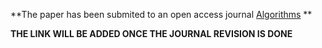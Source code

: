 **The paper has been submited to an open access journal [Algorithms](https://www.mdpi.com/journal/algorithms) **

**THE LINK WILL BE ADDED ONCE THE JOURNAL REVISION IS DONE**
